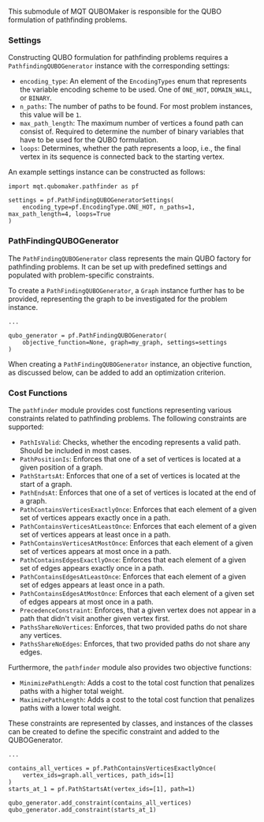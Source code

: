This submodule of MQT QUBOMaker is responsible for the QUBO formulation of pathfinding problems.

### Settings

Constructing QUBO formulation for pathfinding problems requires a `PathfindingQUBOGenerator` instance with the corresponding settings:

- `encoding_type`: An element of the `EncodingTypes` enum that represents the variable encoding scheme to be used. One of `ONE_HOT`, `DOMAIN_WALL`, or `BINARY`.
- `n_paths`: The number of paths to be found. For most problem instances, this value will be `1`.
- `max_path_length`: The maximum number of vertices a found path can consist of. Required to determine the number of binary variables that have to be used for the QUBO formulation.
- `loops`: Determines, whether the path represents a loop, i.e., the final vertex in its sequence is connected back to the starting vertex.

An example settings instance can be constructed as follows:

```python3
import mqt.qubomaker.pathfinder as pf

settings = pf.PathFindingQUBOGeneratorSettings(
    encoding_type=pf.EncodingType.ONE_HOT, n_paths=1, max_path_length=4, loops=True
)
```

### PathFindingQUBOGenerator

The `PathFindingQUBOGenerator` class represents the main QUBO factory for pathfinding problems. It can be set up with predefined settings and populated with problem-specific constraints.

To create a `PathFindingQUBOGenerator`, a `Graph` instance further has to be provided, representing the graph to be investigated for the problem instance.

```python3
...

qubo_generator = pf.PathFindingQUBOGenerator(
    objective_function=None, graph=my_graph, settings=settings
)
```

When creating a `PathFindingQUBOGenerator` instance, an objective function, as discussed below, can be added to add an optimization criterion.

### Cost Functions

The `pathfinder` module provides cost functions representing various constraints related to pathfinding problems. The following constraints are supported:

- `PathIsValid`: Checks, whether the encoding represents a valid path. Should be included in most cases.
- `PathPositionIs`: Enforces that one of a set of vertices is located at a given position of a graph.
- `PathStartsAt`: Enforces that one of a set of vertices is located at the start of a graph.
- `PathEndsAt`: Enforces that one of a set of vertices is located at the end of a graph.
- `PathContainsVerticesExactlyOnce`: Enforces that each element of a given set of vertices appears exactly once in a path.
- `PathContainsVerticesAtLeastOnce`: Enforces that each element of a given set of vertices appears at least once in a path.
- `PathContainsVerticesAtMostOnce`: Enforces that each element of a given set of vertices appears at most once in a path.
- `PathContainsEdgesExactlyOnce`: Enforces that each element of a given set of edges appears exactly once in a path.
- `PathContainsEdgesAtLeastOnce`: Enforces that each element of a given set of edges appears at least once in a path.
- `PathContainsEdgesAtMostOnce`: Enforces that each element of a given set of edges appears at most once in a path.
- `PrecedenceConstraint`: Enforces, that a given vertex does not appear in a path that didn't visit another given vertex first.
- `PathsShareNoVertices`: Enforces, that two provided paths do not share any vertices.
- `PathsShareNoEdges`: Enforces, that two provided paths do not share any edges.

Furthermore, the `pathfinder` module also provides two objective functions:

- `MinimizePathLength`: Adds a cost to the total cost function that penalizes paths with a higher total weight.
- `MaximizePathLength`: Adds a cost to the total cost function that penalizes paths with a lower total weight.

These constraints are represented by classes, and instances of the classes can be created to define the specific constraint and added to the QUBOGenerator.

```python3
...

contains_all_vertices = pf.PathContainsVerticesExactlyOnce(
    vertex_ids=graph.all_vertices, path_ids=[1]
)
starts_at_1 = pf.PathStartsAt(vertex_ids=[1], path=1)

qubo_generator.add_constraint(contains_all_vertices)
qubo_generator.add_constraint(starts_at_1)
```
